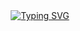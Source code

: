 <!-- <h1 align="center">
    <img align="center" src="images/welcome.png" alt="raingrain" />
</h1> -->

<div align="center">
    <a href="https://git.io/typing-svg"><img src="https://readme-typing-svg.demolab.com?font=Fira+Code&weight=700&size=32&duration=2500&pause=2500&color=000000&center=true&vCenter=true&random=false&width=800&lines=%E2%9C%A8+Hi%2C+I'm+Raingrain!+%E2%9C%A8" alt="Typing SVG" /></a>
</div>
